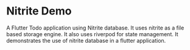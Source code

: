 # Nitrite Demo

A Flutter Todo application using Nitrite database. It uses nitrite as a file based storage engine. It also uses riverpod for state management. It demonstrates the use of nitrite database in a flutter application.
